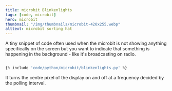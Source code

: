 ```yaml
---
title: microbit Blinkenlights
tags: [code, microbit]
hero: microbit
thumbnail: "/img/thumbnails/microbit-420x255.webp"
alttext: microbit sorting hat
---
```


A tiny snippet of code often used when the microbit is not showing anything
specifically on the screen but you want to indicate that something is happening
in the background - like it's broadcasting on radio.

```python

{% include 'code/python/microbit/blinkenlights.py' %}

```

It turns the centre pixel of the display on and off at a frequency decided by the polling interval.
